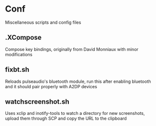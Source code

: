 # Conf
Miscellaneous scripts and config files

## .XCompose
Compose key bindings, originally from David Monniaux with minor modifications

## fixbt.sh
Reloads pulseaudio's bluetooth module, run this after enabling bluetooth and it should pair properly with A2DP devices

## watchscreenshot.sh
Uses xclip and inotify-tools to watch a directory for new screenshots, upload them through SCP and copy the URL to the clipboard
